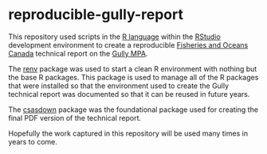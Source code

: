 # reproducible-gully-report
This repository used scripts in the [R language](https://cran.r-project.org/) within the [RStudio](https://rstudio.com/) development environment to create a reproducible [Fisheries and Oceans Canada](https://www.dfo-mpo.gc.ca/) technical report on the [Gully MPA](https://www.dfo-mpo.gc.ca/oceans/mpa-zpm/gully/index-eng.html).

The [renv](https://rstudio.github.io/renv/index.html) package was used to start a clean R environment with nothing but the base R packages.  This package is used to 
manage all of the R packages that were installed so that the environment used to create the Gully technical report was documented so that it can be reused in future years.

The [csasdown](https://github.com/pbs-assess/csasdown) package was the foundational package used for creating the final PDF version of the technical report.

Hopefully the work captured in this repository will be used many times in years to come.
